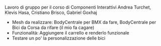 Lavoro di gruppo per il corso di Componenti Interattivi
Andrea Turchet, Klevis Hasa, Cristiano Brisco, Gabriel Goxhaj

- Mesh da realizzare: BodyCentrale per BMX da fare, BodyCentrale per Bici da Corsa da rifare (il mio fa cagare)
- Funzionalità: Aggiungere il carrello e renderlo funzionale
- Testare un po' la personalizzazione delle bici